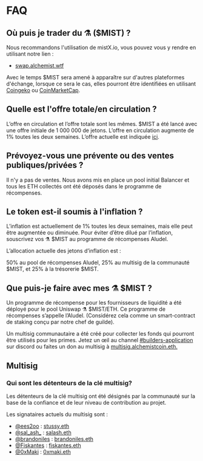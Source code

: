 # FAQ

## Où puis je trader du **⚗️ \($MIST\) ?**

Nous recommandons l'utilisation de mistX.io, vous pouvez vous y rendre en utilisant notre lien :

* [swap.alchemist.wtf](http://swap.alchemist.wtf/)

Avec le temps $MIST sera amené à apparaître sur d'autres plateformes d'échange, lorsque ce sera le cas, elles pourront être identifiées en utilisant [Coingeko](https://www.coingecko.com/en/coins/alchemist) ou [CoinMarketCap](https://coinmarketcap.com/currencies/alchemist/).

## **Quelle est l'offre totale/en circulation ?**

L’offre en circulation et l’offre totale sont les mêmes. $MIST a été lancé avec une offre initiale de 1 000 000 de jetons. L’offre en circulation augmente de 1% toutes les deux semaines. L’offre actuelle est indiquée [ici](https://etherscan.io/token/0x88acdd2a6425c3faae4bc9650fd7e27e0bebb7ab).

##  **Prévoyez-vous une prévente ou des ventes publiques/privées ?**

Il n'y a pas de ventes. Nous avons mis en place un pool initial Balancer et tous les ETH collectés ont été déposés dans le programme de récompenses.

## **Le token est-il soumis à l'inflation ?**

L’inflation est actuellement de 1% toutes les deux semaines, mais elle peut être augmentée ou diminuée. Pour éviter d’être dilué par l’inflation, souscrivez vos ⚗️ $MIST au programme de récompenses Aludel.

L’allocation actuelle des jetons d’inflation est : 

50% au pool de récompenses Aludel, 25% au multisig de la communauté $MIST, et 25% à la trésorerie $MIST.

##  **Que puis-je faire avec mes ⚗️ $MIST ?**

Un programme de récompense pour les fournisseurs de liquidité a été déployé pour le pool Uniswap ⚗️ $MIST/ETH. Ce programme de récompenses s’appelle l’Aludel. \(Considérez cela comme un smart-contract de staking conçu par notre chef de guilde\).

Un multisig communautaire a été créé pour collecter les fonds qui pourront être utilisés pour les primes. Jetez un œil au channel [\#builders-application](https://discord.gg/92hQDCw25u) sur discord ou faites un don au multisig à [multisig.alchemistcoin.eth.](https://etherscan.io/address/multisig.alchemistcoin.eth)

## **Multisig**

### **Qui sont les détenteurs de la clé multisig?**

Les détenteurs de la clé multisig ont été désignés par la communauté sur la base de la confiance et de leur niveau de contribution au projet.

Les signataires actuels du multisig sont :

* [@ees2oo](https://twitter.com/ees2oo) : [stussy.eth](https://etherscan.io/address/stussy.eth)
* [@sal\_ash\_](https://twitter.com/sal_ash_) : [salash.eth](https://etherscan.io/address/salash.eth)
* [@brandoniles](https://twitter.com/brandoniles) : [brandoniles.eth](https://etherscan.io/address/brandoniles.eth)
* [@Fiskantes](https://twitter.com/Fiskantes) : [fiskantes.eth](https://etherscan.io/address/fiskantes.eth)
* [@0xMaki](https://twitter.com/0xMaki) : [0xmaki.eth](https://etherscan.io/address/0xmaki.eth)

